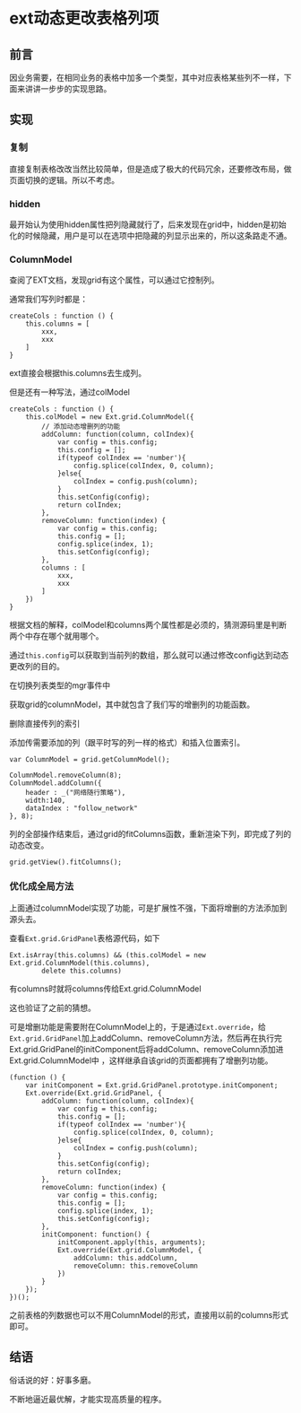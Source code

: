 # ext动态更改表格列项

## 前言

​		因业务需要，在相同业务的表格中加多一个类型，其中对应表格某些列不一样，下面来讲讲一步步的实现思路。

## 实现



### 复制

 直接复制表格改改当然比较简单，但是造成了极大的代码冗余，还要修改布局，做页面切换的逻辑。所以不考虑。



### hidden

最开始认为使用hidden属性把列隐藏就行了，后来发现在grid中，hidden是初始化的时候隐藏，用户是可以在选项中把隐藏的列显示出来的，所以这条路走不通。



### ColumnModel

查阅了EXT文档，发现grid有这个属性，可以通过它控制列。

通常我们写列时都是：

```
createCols : function () {
	this.columns = [
		xxx,
		xxx
	]
}
```

ext直接会根据this.columns去生成列。

但是还有一种写法，通过colModel 

```
createCols : function () {
	this.colModel = new Ext.grid.ColumnModel({
		// 添加动态增删列的功能
        addColumn: function(column, colIndex){
            var config = this.config;
            this.config = [];
            if(typeof colIndex == 'number'){
                config.splice(colIndex, 0, column);
            }else{
                colIndex = config.push(column);
            }
            this.setConfig(config);
            return colIndex;
        },
        removeColumn: function(index) {
            var config = this.config;
            this.config = [];
            config.splice(index, 1);
            this.setConfig(config);
        },
        columns : [
        	xxx,
        	xxx
        ]
    })
}
```



根据文档的解释，colModel和columns两个属性都是必须的，猜测源码里是判断两个中存在哪个就用哪个。

通过`this.config`可以获取到当前列的数组，那么就可以通过修改config达到动态更改列的目的。



在切换列表类型的mgr事件中

获取grid的columnModel，其中就包含了我们写的增删列的功能函数。

删除直接传列的索引

添加传需要添加的列（跟平时写的列一样的格式）和插入位置索引。

```
var ColumnModel = grid.getColumnModel();

ColumnModel.removeColumn(8);
ColumnModel.addColumn({
	header : _("网络随行策略"),
	width:140,
	dataIndex : "follow_network"
}, 8);
```



列的全部操作结束后，通过grid的fitColumns函数，重新渲染下列，即完成了列的动态改变。

```
grid.getView().fitColumns();
```



### 优化成全局方法

上面通过columnModel实现了功能，可是扩展性不强，下面将增删的方法添加到源头去。

查看`Ext.grid.GridPanel`表格源代码，如下

```
Ext.isArray(this.columns) && (this.colModel = new Ext.grid.ColumnModel(this.columns),
        delete this.columns)
```

有columns时就将columns传给Ext.grid.ColumnModel

这也验证了之前的猜想。



可是增删功能是需要附在ColumnModel上的，于是通过`Ext.override`，给`Ext.grid.GridPanel`加上addColumn、removeColumn方法，然后再在执行完Ext.grid.GridPanel的initComponent后将addColumn、removeColumn添加进Ext.grid.ColumnModel中 ，这样继承自该grid的页面都拥有了增删列功能。

```
(function () {
    var initComponent = Ext.grid.GridPanel.prototype.initComponent;
    Ext.override(Ext.grid.GridPanel, {
        addColumn: function(column, colIndex){
            var config = this.config;
            this.config = [];
            if(typeof colIndex == 'number'){
                config.splice(colIndex, 0, column);
            }else{
                colIndex = config.push(column);
            }
            this.setConfig(config);
            return colIndex;
        },
        removeColumn: function(index) {
            var config = this.config;
            this.config = [];
            config.splice(index, 1);
            this.setConfig(config);
        },
        initComponent: function() {
            initComponent.apply(this, arguments);
            Ext.override(Ext.grid.ColumnModel, {
                addColumn: this.addColumn,
                removeColumn: this.removeColumn
            })
        }
    });
})();
```



之前表格的列数据也可以不用ColumnModel的形式，直接用以前的columns形式即可。



## 结语

俗话说的好：好事多磨。

不断地逼近最优解，才能实现高质量的程序。